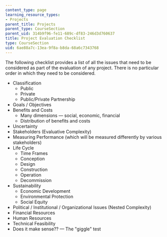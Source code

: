 ```yaml
---
content_type: page
learning_resource_types:
- Projects
parent_title: Projects
parent_type: CourseSection
parent_uid: 314b9f96-fe11-689c-df83-246d3d760637
title: Project Evaluation Checklist
type: CourseSection
uid: 6ae88a7c-13ea-9f8a-b8da-68a6c7343768
---
```


The following checklist provides a list of all the issues that need to be considered as part of the evaluation of any project. There is no particular order in which they need to be considered.

*   Classification
    *   Public
    *   Private
    *   Public/Private Partnership
*   Goals / Objectives
*   Benefits and Costs
    *   Many dimensions — social, economic, financial
    *   Distribution of benefits and costs
*   Uncertainty
*   Stakeholders (Evaluative Complexity)
*   Measuring Performance (which will be measured differently by various stakeholders)
*   Life Cycle
    *   Time Frames
    *   Conception
    *   Design
    *   Construction
    *   Operation
    *   Decommission
*   Sustainability
    *   Economic Development
    *   Environmental Protection
    *   Social Equity
*   Political / Institutional / Organizational Issues (Nested Complexity)
*   Financial Resources
*   Human Resources
*   Technical Feasibility
*   Does it make sense?? — The "giggle" test